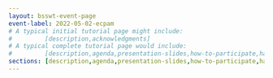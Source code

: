 ```yaml
---
layout: bsswt-event-page
event-label: 2022-05-02-ecpam
# A typical initial tutorial page might include:
#         [description,acknowledgments]
# A typical complete tutorial page would include: 
#         [description,agenda,presentation-slides,how-to-participate,hands-on-exercises,stay-in-touch,resources-from-presentations,requested-citation,acknowledgments]
sections: [description,agenda,presentation-slides,how-to-participate,hands-on-exercises,stay-in-touch,related-events,resources-from-presentations,requested-citation,acknowledgments]
---
```

